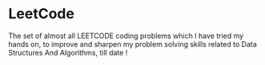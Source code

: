 # LeetCode

The set of almost all LEETCODE coding problems which I have tried my hands on, to improve and sharpen my problem solving skills related to Data Structures And Algorithms, till date !

